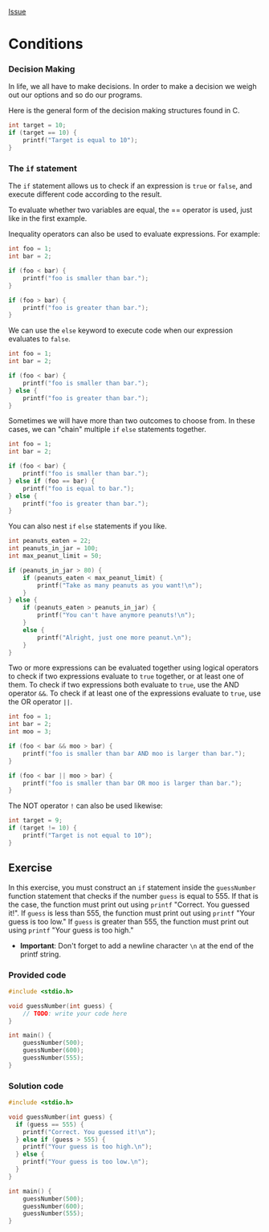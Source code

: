 [Issue](https://github.com/Evanlab02/Learning-C/issues/14)
# Conditions
### Decision Making

In life, we all have to make decisions. In order to make a decision we weigh out our options and so do our programs.

Here is the general form of the decision making structures found in C.

```c
int target = 10;
if (target == 10) {
    printf("Target is equal to 10");
}
```

### The `if` statement

The `if` statement allows us to check if an expression is `true` or `false`, and execute different code according to the result.

To evaluate whether two variables are equal, the == operator is used, just like in the first example.

Inequality operators can also be used to evaluate expressions. For example:

```c
int foo = 1;
int bar = 2;

if (foo < bar) {
    printf("foo is smaller than bar.");
}

if (foo > bar) {
    printf("foo is greater than bar.");
}
```

We can use the `else` keyword to execute code when our expression evaluates to `false`.

```c
int foo = 1;
int bar = 2;

if (foo < bar) {
    printf("foo is smaller than bar.");
} else {
    printf("foo is greater than bar.");
}
```

Sometimes we will have more than two outcomes to choose from. In these cases, we can "chain" multiple `if` `else` statements together.

```c
int foo = 1;
int bar = 2;

if (foo < bar) {
    printf("foo is smaller than bar.");
} else if (foo == bar) {
    printf("foo is equal to bar.");
} else {
    printf("foo is greater than bar.");
}
```

You can also nest `if` `else` statements if you like.

```c
int peanuts_eaten = 22;
int peanuts_in_jar = 100;
int max_peanut_limit = 50;

if (peanuts_in_jar > 80) {
    if (peanuts_eaten < max_peanut_limit) {
        printf("Take as many peanuts as you want!\n");
    }
} else {
    if (peanuts_eaten > peanuts_in_jar) {
        printf("You can't have anymore peanuts!\n");
    }
    else {
        printf("Alright, just one more peanut.\n");
    }
}
```

Two or more expressions can be evaluated together using logical operators to check if two expressions evaluate to `true` together, or at least one of them. To check if two expressions both evaluate to `true`, use the AND operator `&&`. To check if at least one of the expressions evaluate to `true`, use the OR operator `||`.

```c
int foo = 1;
int bar = 2;
int moo = 3;

if (foo < bar && moo > bar) {
    printf("foo is smaller than bar AND moo is larger than bar.");
}

if (foo < bar || moo > bar) {
    printf("foo is smaller than bar OR moo is larger than bar.");
}
```

The NOT operator `!` can also be used likewise:

```c
int target = 9;
if (target != 10) {
    printf("Target is not equal to 10");
}
```

## Exercise

In this exercise, you must construct an `if` statement inside the `guessNumber` function statement that checks if the number `guess` is equal to 555. If that is the case, the function must print out using `printf` "Correct. You guessed it!". If `guess` is less than 555, the function must print out using `printf` "Your guess is too low." If `guess` is greater than 555, the function must print out using `printf` "Your guess is too high."

- **Important**: Don't forget to add a newline character `\n` at the end of the printf string.

### Provided code

```C
#include <stdio.h>

void guessNumber(int guess) {
    // TODO: write your code here
}

int main() {
    guessNumber(500);
    guessNumber(600);
    guessNumber(555);
}
```

### Solution code

```C
#include <stdio.h>

void guessNumber(int guess) {
  if (guess == 555) {
    printf("Correct. You guessed it!\n");
  } else if (guess > 555) {
    printf("Your guess is too high.\n");
  } else {
    printf("Your guess is too low.\n");
  }
}

int main() {
    guessNumber(500);
    guessNumber(600);
    guessNumber(555);
}
```
